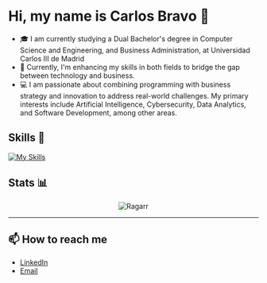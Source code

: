 # Hi, my name is Carlos Bravo 👋
- 🎓 I am currently studying a Dual Bachelor's degree in Computer Science and Engineering, and Business Administration, at Universidad Carlos III de Madrid
- 🌱 Currently, I'm enhancing my skills in both fields to bridge the gap between technology and business.
- 💻 I am passionate about combining programming with business strategy and innovation to address real-world challenges. My primary interests include Artificial Intelligence, Cybersecurity, Data Analytics, and Software Development, among other areas.
<!--
## 💻 Languages I Use

- ![C](https://img.shields.io/badge/-C-A8B9CC?style=flat-square&logo=c&logoColor=white)
- ![C++](https://img.shields.io/badge/-C++-00599C?style=flat-square&logo=c%2B%2B&logoColor=white)
- ![Python](https://img.shields.io/badge/-Python-3776AB?style=flat-square&logo=python&logoColor=white)
- ![HTML5](https://img.shields.io/badge/-HTML5-E34F26?style=flat-square&logo=html5&logoColor=white)
- ![CSS3](https://img.shields.io/badge/-CSS3-1572B6?style=flat-square&logo=css3&logoColor=white)
- ![SQL](https://img.shields.io/badge/-SQL-4479A1?style=flat-square&logo=postgresql&logoColor=white)
-->
## Skills 🚀
[![My Skills](https://skillicons.dev/icons?i=c,py,html,css,js,mysql,git,github,vscode,linux&perline=5)](https://skillicons.dev)


## Stats 📊
<p align="center">
  <img align="center" src="https://github-readme-stats.vercel.app/api/top-langs/?username=CarlosBravoGarran&hide_progress=true&show_icons=true&locale=en&layout=compact" alt="Ragarr" />
</p>

<hr>

## 📫 How to reach me
- [LinkedIn](https://www.linkedin.com/in/carlos-bravo-garr%C3%A1n-63235a328/)
- [Email](carlosbravogarran@gmail.com)
